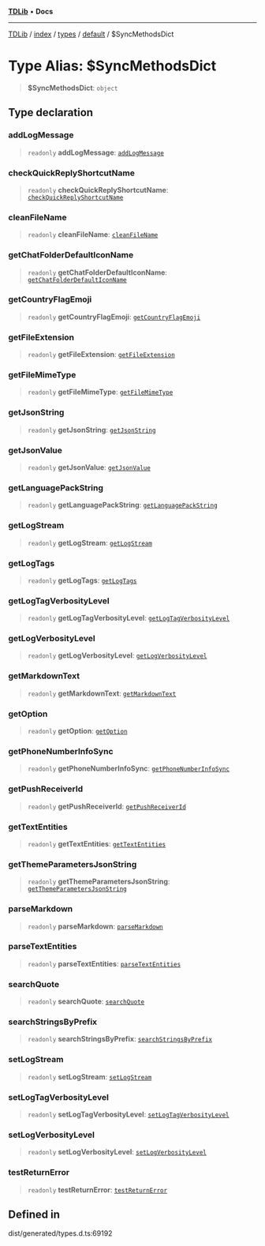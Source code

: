 [**TDLib**](../../../../../../README.md) • **Docs**

***

[TDLib](../../../../../../modules.md) / [index](../../../../../README.md) / [types](../../../README.md) / [default](../README.md) / $SyncMethodsDict

# Type Alias: $SyncMethodsDict

> **$SyncMethodsDict**: `object`

## Type declaration

### addLogMessage

> `readonly` **addLogMessage**: [`addLogMessage`](addLogMessage.md)

### checkQuickReplyShortcutName

> `readonly` **checkQuickReplyShortcutName**: [`checkQuickReplyShortcutName`](checkQuickReplyShortcutName.md)

### cleanFileName

> `readonly` **cleanFileName**: [`cleanFileName`](cleanFileName.md)

### getChatFolderDefaultIconName

> `readonly` **getChatFolderDefaultIconName**: [`getChatFolderDefaultIconName`](getChatFolderDefaultIconName.md)

### getCountryFlagEmoji

> `readonly` **getCountryFlagEmoji**: [`getCountryFlagEmoji`](getCountryFlagEmoji.md)

### getFileExtension

> `readonly` **getFileExtension**: [`getFileExtension`](getFileExtension.md)

### getFileMimeType

> `readonly` **getFileMimeType**: [`getFileMimeType`](getFileMimeType.md)

### getJsonString

> `readonly` **getJsonString**: [`getJsonString`](getJsonString.md)

### getJsonValue

> `readonly` **getJsonValue**: [`getJsonValue`](getJsonValue.md)

### getLanguagePackString

> `readonly` **getLanguagePackString**: [`getLanguagePackString`](getLanguagePackString.md)

### getLogStream

> `readonly` **getLogStream**: [`getLogStream`](getLogStream.md)

### getLogTags

> `readonly` **getLogTags**: [`getLogTags`](getLogTags.md)

### getLogTagVerbosityLevel

> `readonly` **getLogTagVerbosityLevel**: [`getLogTagVerbosityLevel`](getLogTagVerbosityLevel.md)

### getLogVerbosityLevel

> `readonly` **getLogVerbosityLevel**: [`getLogVerbosityLevel`](getLogVerbosityLevel.md)

### getMarkdownText

> `readonly` **getMarkdownText**: [`getMarkdownText`](getMarkdownText.md)

### getOption

> `readonly` **getOption**: [`getOption`](getOption.md)

### getPhoneNumberInfoSync

> `readonly` **getPhoneNumberInfoSync**: [`getPhoneNumberInfoSync`](getPhoneNumberInfoSync.md)

### getPushReceiverId

> `readonly` **getPushReceiverId**: [`getPushReceiverId`](getPushReceiverId.md)

### getTextEntities

> `readonly` **getTextEntities**: [`getTextEntities`](getTextEntities.md)

### getThemeParametersJsonString

> `readonly` **getThemeParametersJsonString**: [`getThemeParametersJsonString`](getThemeParametersJsonString.md)

### parseMarkdown

> `readonly` **parseMarkdown**: [`parseMarkdown`](parseMarkdown.md)

### parseTextEntities

> `readonly` **parseTextEntities**: [`parseTextEntities`](parseTextEntities.md)

### searchQuote

> `readonly` **searchQuote**: [`searchQuote`](searchQuote.md)

### searchStringsByPrefix

> `readonly` **searchStringsByPrefix**: [`searchStringsByPrefix`](searchStringsByPrefix.md)

### setLogStream

> `readonly` **setLogStream**: [`setLogStream`](setLogStream.md)

### setLogTagVerbosityLevel

> `readonly` **setLogTagVerbosityLevel**: [`setLogTagVerbosityLevel`](setLogTagVerbosityLevel.md)

### setLogVerbosityLevel

> `readonly` **setLogVerbosityLevel**: [`setLogVerbosityLevel`](setLogVerbosityLevel.md)

### testReturnError

> `readonly` **testReturnError**: [`testReturnError`](testReturnError.md)

## Defined in

dist/generated/types.d.ts:69192
